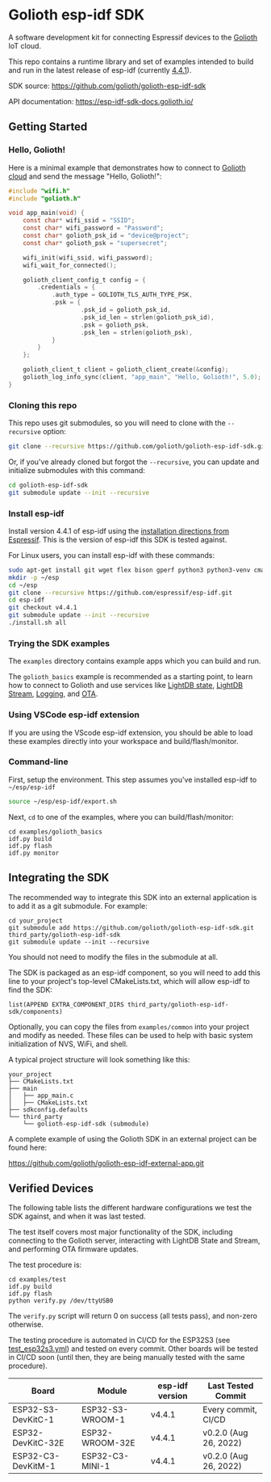 # Golioth esp-idf SDK

A software development kit for connecting Espressif devices to the
[Golioth](https://golioth.io) IoT cloud.

This repo contains a runtime library and set of examples intended to build
and run in the latest release of esp-idf
(currently [4.4.1](https://github.com/espressif/esp-idf/releases/tag/v4.4.1)).

SDK source: https://github.com/golioth/golioth-esp-idf-sdk

API documentation: https://esp-idf-sdk-docs.golioth.io/

## Getting Started

### Hello, Golioth!

Here is a minimal example that demonstrates how to connect to
[Golioth cloud](https://docs.golioth.io/cloud) and send the message "Hello, Golioth!":

```c
#include "wifi.h"
#include "golioth.h"

void app_main(void) {
    const char* wifi_ssid = "SSID";
    const char* wifi_password = "Password";
    const char* golioth_psk_id = "device@project";
    const char* golioth_psk = "supersecret";

    wifi_init(wifi_ssid, wifi_password);
    wifi_wait_for_connected();

    golioth_client_config_t config = {
        .credentials = {
            .auth_type = GOLIOTH_TLS_AUTH_TYPE_PSK,
            .psk = {
                    .psk_id = golioth_psk_id,
                    .psk_id_len = strlen(golioth_psk_id),
                    .psk = golioth_psk,
                    .psk_len = strlen(golioth_psk),
            }
        }
    };

    golioth_client_t client = golioth_client_create(&config);
    golioth_log_info_sync(client, "app_main", "Hello, Golioth!", 5.0);
}

```

### Cloning this repo

This repo uses git submodules, so you will need to clone with the `--recursive` option:

```sh
git clone --recursive https://github.com/golioth/golioth-esp-idf-sdk.git
```

Or, if you've already cloned but forgot the `--recursive`, you can update and
initialize submodules with this command:

```sh
cd golioth-esp-idf-sdk
git submodule update --init --recursive
```

### Install esp-idf

Install version 4.4.1 of esp-idf using the
[installation directions from Espressif](https://docs.espressif.com/projects/esp-idf/en/latest/esp32/get-started/index.html#installation).
This is the version of esp-idf this SDK is tested against.

For Linux users, you can install esp-idf with these commands:

```sh
sudo apt-get install git wget flex bison gperf python3 python3-venv cmake ninja-build ccache libffi-dev libssl-dev dfu-util libusb-1.0-0
mkdir -p ~/esp
cd ~/esp
git clone --recursive https://github.com/espressif/esp-idf.git
cd esp-idf
git checkout v4.4.1
git submodule update --init --recursive
./install.sh all
```

### Trying the SDK examples

The `examples` directory contains example apps which you can build and run.

The `golioth_basics` example is recommended as a starting point, to learn how to
connect to Golioth and use services like
[LightDB state](https://docs.golioth.io/cloud/services/lightdb),
[LightDB Stream](https://docs.golioth.io/cloud/services/lightdb-stream),
[Logging](https://docs.golioth.io/cloud/services/logging),
and [OTA](https://docs.golioth.io/cloud/services/ota).

### Using VSCode esp-idf extension

If you are using the VScode esp-idf extension, you should be able to load these examples
directly into your workspace and build/flash/monitor.

### Command-line

First, setup the environment. This step assumes you've installed esp-idf to `~/esp/esp-idf`

```sh
source ~/esp/esp-idf/export.sh
```

Next, `cd` to one of the examples, where you can build/flash/monitor:

```
cd examples/golioth_basics
idf.py build
idf.py flash
idf.py monitor
```

## Integrating the SDK

The recommended way to integrate this SDK into an external application is to add it as a
git submodule. For example:

```
cd your_project
git submodule add https://github.com/golioth/golioth-esp-idf-sdk.git third_party/golioth-esp-idf-sdk
git submodule update --init --recursive
```

You should not need to modify the files in the submodule at all.

The SDK is packaged as an esp-idf component, so you will need to add this line
to your project's top-level CMakeLists.txt, which will allow esp-idf to find the SDK:

```
list(APPEND EXTRA_COMPONENT_DIRS third_party/golioth-esp-idf-sdk/components)
```

Optionally, you can copy the files from `examples/common` into your project and modify
as needed. These files can be used to help with basic system initialization of
NVS, WiFi, and shell.

A typical project structure will look something like this:

```
your_project
├── CMakeLists.txt
├── main
│   ├── app_main.c
│   ├── CMakeLists.txt
├── sdkconfig.defaults
└── third_party
    └── golioth-esp-idf-sdk (submodule)
```

A complete example of using the Golioth SDK in an external project can be found here:

https://github.com/golioth/golioth-esp-idf-external-app.git

## Verified Devices

The following table lists the different hardware configurations we test the SDK against,
and when it was last tested.

The test itself covers most major functionality of the SDK, including connecting
to the Golioth server, interacting with LightDB State and Stream, and performing
OTA firmware updates.

The test procedure is:

```
cd examples/test
idf.py build
idf.py flash
python verify.py /dev/ttyUSB0
```

The `verify.py` script will return 0 on success (all tests pass), and non-zero otherwise.

The testing procedure is automated in CI/CD for the ESP32S3
(see [test_esp32s3.yml](.github/workflows/test_esp32s3.yml)) and tested on
every commit. Other boards will be tested in CI/CD soon (until then, they are
being manually tested with the same procedure).

| Board              | Module           | esp-idf version | Last Tested Commit    |
| ---                | ---              | ---             | ---                   |
| ESP32-S3-DevKitC-1 | ESP32-S3-WROOM-1 | v4.4.1          | Every commit, CI/CD   |
| ESP32-DevKitC-32E  | ESP32-WROOM-32E  | v4.4.1          | v0.2.0 (Aug 26, 2022) |
| ESP32-C3-DevKitM-1 | ESP32-C3-MINI-1  | v4.4.1          | v0.2.0 (Aug 26, 2022) |
